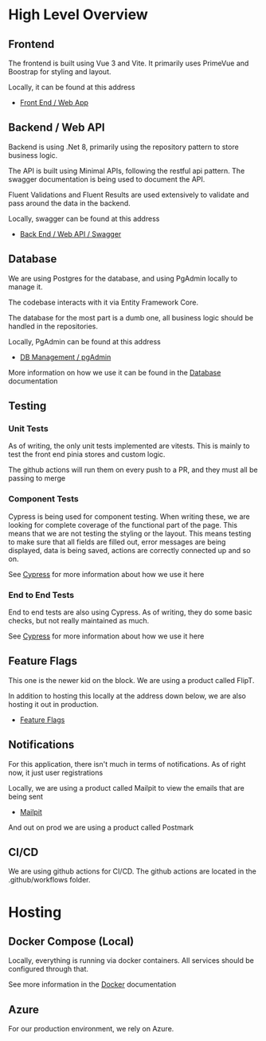 # High Level Overview

## Frontend
The frontend is built using Vue 3 and Vite.  It primarily uses PrimeVue and Boostrap for styling and layout.

Locally, it can be found at this address
* [Front End / Web App](https://localhost/)

## Backend / Web API
Backend is using .Net 8, primarily using the repository pattern to store business logic.

The API is built using Minimal APIs, following the restful api pattern.  The swagger documentation is being used to document the API.

Fluent Validations and Fluent Results are used extensively to validate and pass around the data in the backend.

Locally, swagger can be found at this address
* [Back End / Web API / Swagger](https://localhost:5001/swagger/index.html)

## Database
We are using Postgres for the database, and using PgAdmin locally to manage it.

The codebase interacts with it via Entity Framework Core.

The database for the most part is a dumb one, all business logic should be handled in the repositories.

Locally, PgAdmin can be found at this address
* [DB Management / pgAdmin](http://localhost:8888/login?next=%2Fbrowser%2F)

More information on how we use it can be found in the [Database](database.md) documentation

## Testing

### Unit Tests
As of writing, the only unit tests implemented are vitests.
This is mainly to test the front end pinia stores and custom logic.

The github actions will run them on every push to a PR, and they must all be passing to merge

### Component Tests
Cypress is being used for component testing.  When writing these, we are looking for complete coverage of the functional
part of the page.  This means that we are not testing the styling or the layout.  This means testing to make sure that
all fields are filled out, error messages are being displayed, data is being saved, actions are correctly connected up
and so on.

See [Cypress](cypress.md) for more information about how we use it here

### End to End Tests
End to end tests are also using Cypress.  As of writing, they do some basic checks, but not really maintained as much.

See [Cypress](cypress.md) for more information about how we use it here

## Feature Flags
This one is the newer kid on the block.  We are using a product called FlipT.

In addition to hosting this locally at the address down below, we are also hosting it out in production.

* [Feature Flags](http://localhost:8050)

## Notifications
For this application, there isn't much in terms of notifications.  As of right now, it just user registrations

Locally, we are using a product called Mailpit to view the emails that are being sent
* [Mailpit](http://localhost:8050)

And out on prod we are using a product called Postmark

## CI/CD
We are using github actions for CI/CD.  The github actions are located in the .github/workflows folder.

# Hosting

## Docker Compose (Local)
Locally, everything is running via docker containers.  All services should be configured through that.

See more information in the [Docker](docker.md) documentation

## Azure
For our production environment, we rely on Azure.